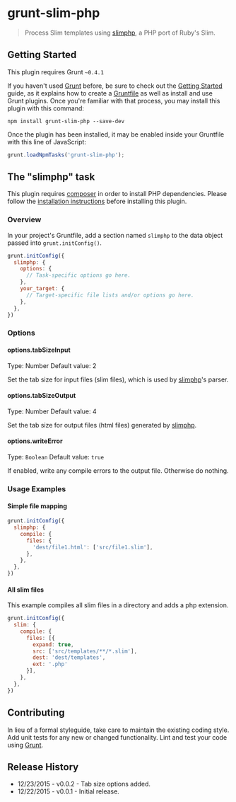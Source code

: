 # grunt-slim-php

> Process Slim templates using [slimphp](https://github.com/clthck/slimphp), a PHP port of Ruby's Slim.

## Getting Started
This plugin requires Grunt `~0.4.1`

If you haven't used [Grunt](http://gruntjs.com/) before, be sure to check out the [Getting Started](http://gruntjs.com/getting-started) guide, as it explains how to create a [Gruntfile](http://gruntjs.com/sample-gruntfile) as well as install and use Grunt plugins. Once you're familiar with that process, you may install this plugin with this command:

```shell
npm install grunt-slim-php --save-dev
```

Once the plugin has been installed, it may be enabled inside your Gruntfile with this line of JavaScript:

```js
grunt.loadNpmTasks('grunt-slim-php');
```

## The "slimphp" task

This plugin requires [composer](http://getcomposer.org/) in order to install PHP dependencies. Please follow the [installation instructions](http://getcomposer.org/doc/00-intro.md#system-requirements) before installing this plugin.

### Overview
In your project's Gruntfile, add a section named `slimphp` to the data object passed into `grunt.initConfig()`.

```js
grunt.initConfig({
  slimphp: {
    options: {
      // Task-specific options go here.
    },
    your_target: {
      // Target-specific file lists and/or options go here.
    },
  },
})
```

### Options

#### options.tabSizeInput
Type: Number
Default value: 2

Set the tab size for input files (slim files), which is used by [slimphp](https://github.com/clthck/slimphp)'s parser.

#### options.tabSizeOutput
Type: Number
Default value: 4

Set the tab size for output files (html files) generated by [slimphp](https://github.com/clthck/slimphp).

#### options.writeError
Type: `Boolean`
Default value: `true`

If enabled, write any compile errors to the output file. Otherwise do nothing.

### Usage Examples

#### Simple file mapping

```js
grunt.initConfig({
  slimphp: {
    compile: {
      files: {
        'dest/file1.html': ['src/file1.slim'],
      },
    },
  },
})
```

#### All slim files
This example compiles all slim files in a directory and adds a php extension.

```js
grunt.initConfig({
  slim: {
    compile: {
      files: [{
        expand: true,
        src: ['src/templates/**/*.slim'],
        dest: 'dest/templates',
        ext: '.php'
      }],
    },
  },
})
```

## Contributing
In lieu of a formal styleguide, take care to maintain the existing coding style. Add unit tests for any new or changed functionality. Lint and test your code using [Grunt](http://gruntjs.com/).

## Release History

* 12/23/2015 - v0.0.2 - Tab size options added.
* 12/22/2015 - v0.0.1 - Initial release.
